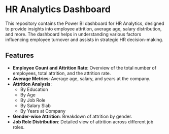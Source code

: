 # HR Analytics Dashboard

This repository contains the Power BI dashboard for HR Analytics, designed to provide insights into employee attrition, average age, salary distribution, and more. The dashboard helps in understanding various factors influencing employee turnover and assists in strategic HR decision-making.

## Features

- **Employee Count and Attrition Rate**: Overview of the total number of employees, total attrition, and the attrition rate.
- **Average Metrics**: Average age, salary, and years at the company.
- **Attrition Analysis**:
  - By Education
  - By Age
  - By Job Role
  - By Salary Slab
  - By Years at Company
- **Gender-wise Attrition**: Breakdown of attrition by gender.
- **Job Role Distribution**: Detailed view of attrition across different job roles.
